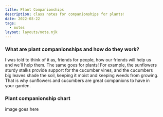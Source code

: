 ```yaml
---
title: Plant Companionships
description: class notes for companionships for plants!
date: 2022-08-22
tags:
  - notes
layout: layouts/note.njk
---
```


### What are plant companionships and how do they work?

I was told to think of it as, friends for people, how our friends will help us and we'll help them. The same goes for plants! For example, the sunflowers sturdy stalks provide support for the cucumber vines, and the cucumbers big leaves shade the soil, keeping it moist and keeping weeds from growing. That is why sunflowers and cucumbers are great companions to have in your garden.

### Plant companionship chart

image goes here

